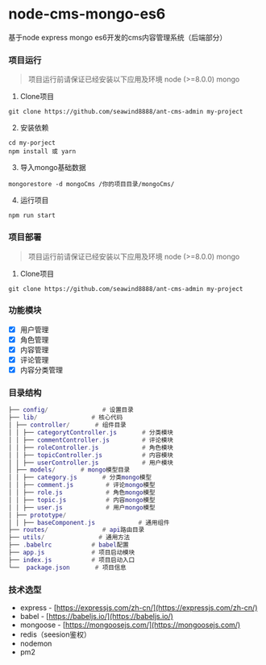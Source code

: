 # node-cms-mongo-es6
基于node express mongo es6开发的cms内容管理系统（后端部分）

### 项目运行
> 项目运行前请保证已经安装以下应用及环境
> node (>=8.0.0)
> mongo

1. Clone项目
```
git clone https://github.com/seawind8888/ant-cms-admin my-project
```

2. 安装依赖
```
cd my-porject
npm install 或 yarn
```

3. 导入mongo基础数据
```
mongorestore -d mongoCms /你的项目目录/mongoCms/
```

4. 运行项目
```
npm run start
```


### 项目部署
> 项目运行前请保证已经安装以下应用及环境
> node (>=8.0.0)
> mongo

1. Clone项目
```
git clone https://github.com/seawind8888/ant-cms-admin my-project
```

### 功能模块

- [x] 用户管理
- [x] 角色管理
- [x] 内容管理
- [x] 评论管理
- [x] 内容分类管理

### 目录结构

``` lua
├── config/               # 设置目录
├── lib/               # 核心代码
│ ├── controller/       # 组件目录
│ │ ├── categorytController.js       # 分类模块
│ │ ├── commentController.js         # 评论模块
│ │ ├── roleController.js            # 角色模块
│ │ ├── topicController.js           # 内容模块
│ │ ├── userController.js            # 用户模块
│ ├── models/       # mongo模型目录
│ │ ├── category.js       # 分类mongo模型
│ │ ├── comment.js         # 评论mongo模型
│ │ ├── role.js            # 角色mongo模型
│ │ ├── topic.js           # 内容mongo模型
│ │ ├── user.js            # 用户mongo模型
│ ├── prototype/   
│ │ ├── baseComponent.js            # 通用组件
├── routes/               # api路由目录
├── utils/               # 通用方法
├── .babelrc           # babel配置
├── app.js             # 项目启动模块
├── index.js           # 项目启动入口
└──  package.json       # 项目信息

```

### 技术选型

- express - [https://expressjs.com/zh-cn/](https://expressjs.com/zh-cn/)
- babel - [https://babeljs.io/](https://babeljs.io/)
- mongoose - [https://mongoosejs.com/](https://mongoosejs.com/)
- redis（seesion鉴权）
- nodemon
- pm2


